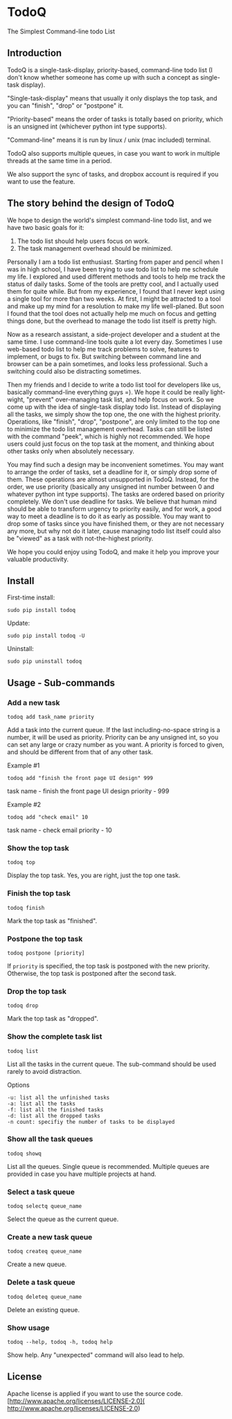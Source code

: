 # TodoQ

The Simplest Command-line todo List

## Introduction

TodoQ is a single-task-display, priority-based, command-line todo list (I don't
know whether someone has come up with such a concept as single-task display).

"Single-task-display" means that usually it only displays the top task, and you
can "finish", "drop" or "postpone" it.

"Priority-based" means the order of tasks is totally based on priority, which is
an unsigned int (whichever python int type supports).

"Command-line" means it is run by linux / unix (mac included) terminal.

TodoQ also supports multiple queues, in case you want to work in multiple
threads at the same time in a period.

We also support the sync of tasks, and dropbox account is required if you want to use the feature.

## The story behind the design of TodoQ

We hope to design the world's simplest command-line todo list, and we have two
basic goals for it:

1. The todo list should help users focus on work.
2. The task management overhead should be minimized.

Personally I am a todo list enthusiast. Starting from paper and pencil when I
was in high school, I have been trying to use todo list to help me schedule my
life. I explored and used different methods and tools to help me track the
status of daily tasks. Some of the tools are pretty cool, and I actually used
them for quite while. But from my experience, I found that I never kept using a
single tool for more than two weeks. At first, I might be attracted to a tool
and make up my mind for a resolution to make my life well-planed. But soon I
found that the tool does not actually help me much on focus and getting things
done, but the overhead to manage the todo list itself is pretty high.

Now as a research assistant, a side-project developer and a student at the same
time. I use command-line tools quite a lot every day.  Sometimes I use web-based
todo list to help me track problems to solve, features to implement, or bugs to
fix. But switching between command line and browser can be a pain sometimes, and
looks less professional. Such a switching could also be distracting sometimes.

Then my friends and I decide to write a todo list tool for developers like us,
basically command-line everything guys =). We hope it could be really
light-wight, "prevent" over-managing task list, and help focus on work. So we
come up with the idea of single-task display todo list. Instead of displaying
all the tasks, we simply show the top one, the one with the highest priority.
Operations, like "finish", "drop", "postpone", are only limited to the top one
to minimize the todo list management overhead. Tasks can still be listed with
the command "peek", which is highly not recommended. We hope users could just
focus on the top task at the moment, and thinking about other tasks only when
absolutely necessary.

You may find such a design may be inconvenient sometimes. You may want to
arrange the order of tasks, set a deadline for it, or simply drop some of them.
These operations are almost unsupported in TodoQ. Instead, for the order, we use
priority (basically any unsigned int number between 0 and whatever python int
type supports). The tasks are ordered based on priority completely. We don't use
deadline for tasks. We believe that human mind should be able to transform
urgency to priority easily, and for work, a good way to meet a deadline is to do
it as early as possible.  You may want to drop some of tasks since you have
finished them, or they are not necessary any more, but why not do it later,
cause managing todo list itself could also be "viewed" as a task with
not-the-highest priority.

We hope you could enjoy using TodoQ, and make it help you improve your valuable
productivity.

## Install

First-time install:

    sudo pip install todoq

Update:

    sudo pip install todoq -U

Uninstall:

    sudo pip uninstall todoq

## Usage - Sub-commands

### Add a new task

    todoq add task_name priority

Add a task into the current queue. If the last including-no-space string is a
number, it will be used as priority.  Priority can be any unsigned int, so you
can set any large or crazy number as you want. A priority is forced to given,
and should be different from that of any other task.

Example #1

    todoq add "finish the front page UI design" 999

task name - finish the front page UI design
priority - 999

Example #2

    todoq add "check email" 10

task name - check email
priority - 10

### Show the top task

    todoq top

Display the top task. Yes, you are right, just the top one task.

### Finish the top task

    todoq finish

Mark the top task as "finished".

### Postpone the top task

    todoq postpone [priority]

If `priority` is specified, the top task is postponed with the new priority.
Otherwise, the top task is postponed after the second task.

### Drop the top task

    todoq drop

Mark the top task as "dropped".

### Show the complete task list

    todoq list

List all the tasks in the current queue. The sub-command should be used rarely
to avoid distraction.

Options

    -u: list all the unfinished tasks
    -a: list all the tasks
    -f: list all the finished tasks
    -d: list all the dropped tasks
    -n count: specifiy the number of tasks to be displayed

### Show all the task queues

    todoq showq

List all the queues. Single queue is recommended. Multiple queues are provided
in case you have multiple projects at hand.

### Select a task queue

    todoq selectq queue_name

Select the queue as the current queue.

### Create a new task queue

    todoq createq queue_name

Create a new queue.

### Delete a task queue

    todoq deleteq queue_name

Delete an existing queue.

### Show usage

    todoq --help, todoq -h, todoq help

Show help. Any "unexpected" command will also lead to help.

## License

Apache license is applied if you want to use the source code.
[http://www.apache.org/licenses/LICENSE-2.0](
http://www.apache.org/licenses/LICENSE-2.0)
